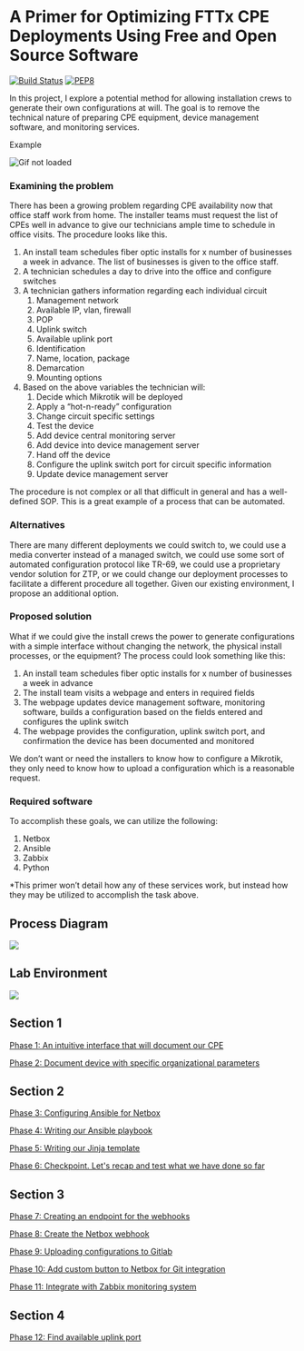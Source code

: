 

# A Primer for Optimizing FTTx CPE Deployments Using Free and Open Source Software
[![Build Status](https://travis-ci.com/MajesticFalcon/Optimizing-CPE-Deployments.svg?branch=master)](https://travis-ci.com/MajesticFalcon/Optimizing-CPE-Deployments)
[![PEP8](https://img.shields.io/badge/code%20style-pep8-orange.svg)](https://www.python.org/dev/peps/pep-0008/)

In this project, I explore a potential method for allowing installation crews to generate their own configurations at will. The goal is to remove the technical nature of preparing CPE equipment, device management software, and monitoring services. 

Example

![Gif not loaded](https://github.com/MajesticFalcon/Optimizing-CPE-Deployments/blob/master/img/uZOTE9SgD2.gif)


### Examining the problem
There has been a growing problem regarding CPE availability now that office staff work from home. The installer teams must request the list of CPEs well in advance to give our technicians ample time to schedule in office visits. The procedure looks like this.

1.	An install team schedules fiber optic installs for x number of businesses a week in advance. The list of businesses is given to the office staff.
2.	A technician schedules a day to drive into the office and configure switches
3.	A technician gathers information regarding each individual circuit
    1.	Management network
    2.	Available IP, vlan, firewall
    3.	POP
    4.	Uplink switch
    5.	Available uplink port
    6.	Identification
    7.	Name, location, package
    8.	Demarcation
    9.	Mounting options
4.	Based on the above variables the technician will:
    1.	Decide which Mikrotik will be deployed
    2.	Apply a “hot-n-ready” configuration
    3.	Change circuit specific settings
    4.	Test the device
    5.	Add device central monitoring server
    6.	Add device into device management server
    7.	Hand off the device 
    8.	Configure the uplink switch port for circuit specific information
    9.	Update device management server

The procedure is not complex or all that difficult in general and has a well-defined SOP. This is a great example of a process that can be automated. 

### Alternatives

There are many different deployments we could switch to, we could use a media converter instead of a managed switch, we could use some sort of automated configuration protocol like TR-69, we could use a proprietary vendor solution for ZTP, or we could change our deployment processes to facilitate a different procedure all together. Given our existing environment, I propose an additional option.

### Proposed solution

What if we could give the install crews the power to generate configurations with a simple interface without changing the network, the physical install processes, or the equipment? The process could look something like this:

1.	An install team schedules fiber optic installs for x number of businesses a week in advance
2.	The install team visits a webpage and enters in required fields
3.	The webpage updates device management software, monitoring software, builds a configuration based on the fields entered and configures the uplink switch
4.	The webpage provides the configuration, uplink switch port, and confirmation the device has been documented and monitored

We don’t want or need the installers to know how to configure a Mikrotik, they only need to know how to upload a configuration which is a reasonable request.

### Required software

To accomplish these goals, we can utilize the following:
1.	Netbox
2.	Ansible
3.	Zabbix
4.	Python

*This primer won’t detail how any of these services work, but instead how they may be utilized to accomplish the task above.

## Process Diagram
<img src="https://lucid.app/publicSegments/view/316bcf5b-ed2d-45e5-a6ef-750f272bf96d/image.png"/>

## Lab Environment
<img src="https://lucid.app/publicSegments/view/775c2ffd-36d1-4428-bca8-ab1c9489581b/image.png"/>

## Section 1
[Phase 1: An intuitive interface that will document our CPE](https://github.com/MajesticFalcon/Optimizing-CPE-Deployments/blob/master/docs/Phase%201.md)

[Phase 2: Document device with specific organizational parameters ](https://github.com/MajesticFalcon/Optimizing-CPE-Deployments/blob/master/docs/Phase%202.md)

## Section 2
[Phase 3: Configuring Ansible for Netbox](https://github.com/MajesticFalcon/Optimizing-CPE-Deployments/blob/master/docs/Phase%203.md)

[Phase 4: Writing our Ansible playbook](https://github.com/MajesticFalcon/Optimizing-CPE-Deployments/blob/master/docs/Phase%204.md)

[Phase 5: Writing our Jinja template](https://github.com/MajesticFalcon/Optimizing-CPE-Deployments/blob/master/docs/Phase%205.md)

[Phase 6: Checkpoint. Let's recap and test what we have done so far](https://github.com/MajesticFalcon/Optimizing-CPE-Deployments/blob/master/docs/Phase%206.md)

## Section 3
[Phase 7: Creating an endpoint for the webhooks](https://github.com/MajesticFalcon/Optimizing-CPE-Deployments/blob/master/docs/Phase%207.md)

[Phase 8: Create the Netbox webhook](https://github.com/MajesticFalcon/Optimizing-CPE-Deployments/blob/master/docs/Phase%208.md)

[Phase 9: Uploading configurations to Gitlab](https://github.com/MajesticFalcon/Optimizing-CPE-Deployments/blob/master/docs/Phase%209.md)

[Phase 10: Add custom button to Netbox for Git integration](https://github.com/MajesticFalcon/Optimizing-CPE-Deployments/blob/master/docs/Phase%2010.md)

[Phase 11: Integrate with Zabbix monitoring system](https://github.com/MajesticFalcon/Optimizing-CPE-Deployments/blob/master/docs/Phase%2011.md)

## Section 4
[Phase 12: Find available uplink port ](https://github.com/MajesticFalcon/Optimizing-CPE-Deployments/blob/master/docs/Phase%2012.md)
